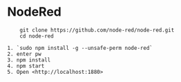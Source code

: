 # NodeRed

        git clone https://github.com/node-red/node-red.git
        cd node-red

    1. `sudo npm install -g --unsafe-perm node-red`
    2. enter pw
    3. npm install
    4. npm start
    5. Open <http://localhost:1880>
